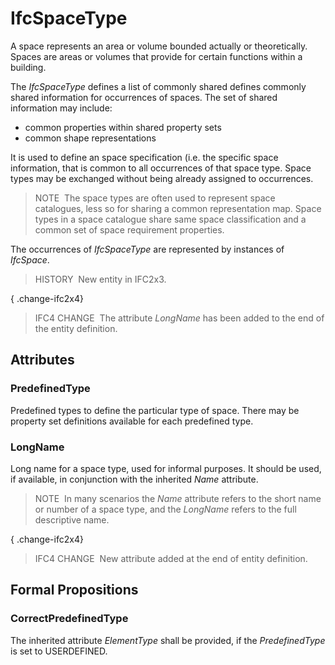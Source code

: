 # IfcSpaceType

A space represents an area or volume bounded actually or theoretically. Spaces are areas or volumes that provide for certain functions within a building.

The _IfcSpaceType_ defines a list of commonly shared defines commonly shared information for occurrences of spaces. The set of shared information may include:

* common properties within shared property sets 
* common shape representations 

It is used to define an space specification (i.e. the specific space information, that is common to all occurrences of that space type. Space types may be exchanged without being already assigned to occurrences.

> NOTE&nbsp; The space types are often used to represent space catalogues, less so for sharing a common representation map. Space types in a space catalogue share same space classification and a common set of space requirement properties.

The occurrences of _IfcSpaceType_ are represented by instances of _IfcSpace_.

> HISTORY&nbsp; New entity in IFC2x3.

{ .change-ifc2x4}
> IFC4 CHANGE&nbsp; The attribute _LongName_ has been added to the end of the entity definition.

## Attributes

### PredefinedType
Predefined types to define the particular type of space. There may be property set definitions available for each predefined type.

### LongName
Long name for a space type, used for informal purposes. It should be used, if available, in conjunction with the inherited _Name_ attribute.
> NOTE&nbsp; In many scenarios the _Name_ attribute refers to the short name or number of a space type, and the _LongName_ refers to the full descriptive name.

{ .change-ifc2x4}
> IFC4 CHANGE&nbsp; New attribute added at the end of entity definition.

## Formal Propositions

### CorrectPredefinedType
The inherited attribute _ElementType_ shall be provided, if the _PredefinedType_ is set to USERDEFINED.
